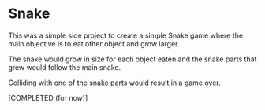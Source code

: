 # Snake

This was a simple side project to create a simple Snake game where the main objective is to eat other object and grow larger.

The snake would grow in size for each object eaten and the snake parts that grew would follow the main snake.

Colliding with one of the snake parts would result in a game over.

[COMPLETED (for now)]
